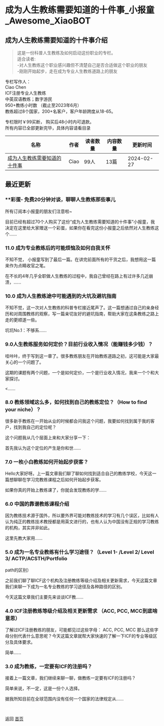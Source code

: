 # 成为人生教练需要知道的十件事_小报童_Awesome_XiaoBOT

## 成为人生教练需要知道的十件事介绍
> 这是一份科普人生教练及如何启动这份职业的专栏。    
适合读者:    
-对人生教练这个职业感兴趣但不清楚自己是否合适做这个职业的朋友    
-刚刚开始起步，走在成为专业人生教练道路上的朋友    
    
专栏写作人：    
Ciao Chen    
ICF注册专业人生教练    
中英双语教练；数字游民    
950+教练小时数 （截止至2023年6月）    
教练超过8个国家，200+名客户，客户年龄跨度从18-65。    
    
专栏限时￥99买断， 购买后48小时内可退款。    
所有内容已全部更新完毕，具体内容请看目录  
  


|名称|作者|读者数量|内容数量|更新时间|
|---|---|---|---|---|
|[成为人生教练需要知道的十件事](https://xiaobot.net/p/110119?refer=0b133df9-27dc-423b-8101-639049001c13)|Ciao|99人|13篇|2024-02-27|

## 最近更新
### **彩蛋- 免费20分钟对谈，聊聊人生教练那些事儿

所有订阅本小报童的朋友们注意啦~

目前已经有超过70个人购买了这份“成为人生教练需要知道的十件事”小报童，我决定在这里给大家赠送一个彩蛋，如果你在看完这份小报童之后依然对人生教练这个......

### 11.0 成为专业教练后的可能烦恼及如何自我关怀

不知不觉， 小报童写到了最后一篇。在讲完前面所有的干货之后，我想用这一篇来作为点睛收官之笔。

在不长的4年几乎全职做人生教练的过程中，我自己曾经在路上有过许多几近崩溃，......

### 10.0 成为人生教练途中可能遇到的大坑及避坑指南

不知不觉，这一次对人生教练的科普专栏接近尾声了。这一篇想通过自己的亲身经历和对周围教练的观察，写一篇亲切友好的避坑指南，帮助大家在这条教练之路上走的更顺遂一些。

坑坑No.1：不够系......

### 9.0人生教练服务如何定价？目前行业收入情况（能赚钱多少钱）？

哇咔咔，终于写到这一章了。很多教练朋友在开始教练道路之初，这可能是大家最关心的一个问题了。

这期的课题有两个问题，一个是如何定价，一个是行业收入情况，我来一个个和大家探讨。

<......

### 8.0 教练领域这么多，如何找到自己的教练定位？（How to find your niche）？

很多新手教练在一开始从业的时候都会问我这个问题，我要如何找到属于我的客户，找到我自己的定位呢？

这个问题我从几个层面上来和大家分享一下：

首先我认为这个定位的产生是你和世......

### 7.0 一枚小白教练如何开始起步获客？

Hello大家好呀。上一篇文章我们聊了聊如何找到适合自己的教练学校，今天这一篇想聊聊在学习完教练课程之后如何开始起步获客。

如果你真的开始上教练课了，你就会发现教练的学......

### 6.0 中国的靠谱教练课程介绍

因为教练技术源于国外，所以要外界可能对教练技术的学习有几个误区，比如有人认为纯正的教练技术教授都是用英文进行的，也有人认为中国没有正规的学习教练的机构，其实并非如此。

这里先教大家用......

### 5.0 成为一名专业教练有什么学习途径？（Level 1- /Level 2/ Level 3/ ACTP/ACSTH/Portfolio
path的区别）

之前我们聊了聊ICF这个机构及注册教练等级介绍及相关更新需求，今天这篇文章我们来聊一下成为一名专业教练的学习途径及各种路径的区别。

今天这篇文章我们主要先来谈谈ICF教......

### 4.0 ICF注册教练等级介绍及相关更新需求 （ACC, PCC, MCC到底啥意思）

了解过ICF注册教练的朋友，可能都见过这些字母： ACC, PCC, MCC
那么这些字母分别代表什么意思呢？今天这篇文章就帮大家快速的了解一下ICF的专业等级区分及具体要求。

简单......

### 3.0 成为教练，一定要有ICF的注册吗？

接着上一篇文章，我们继续来聊一聊，做教练一定要有ICF的注册吗？

简单来说，不一定，这是一份个人选择。

据我所知目前在全球范围内没有任何一个国家的法律规定从......


<a href="https://github.com/Reno9527/awesome-xiaobot" style="color: white; text-decoration: none;">awesome-xiaobot</a>

返回 [首页](../README.md)
